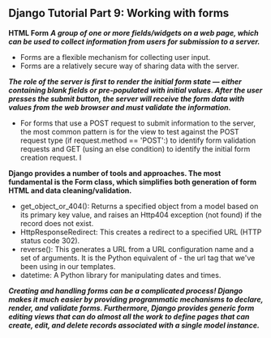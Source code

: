 ## Django Tutorial Part 9: Working with forms

**HTML Form**
***A group of one or more fields/widgets on a web page, which can be used to collect information from users for submission to a server.***
- Forms are a flexible mechanism for collecting user input.
- Forms are a relatively secure way of sharing data with the server.

***The role of the server is first to render the initial form state — either containing blank fields or pre-populated with initial values. After the user presses the submit button, the server will receive the form data with values from the web browser and must validate the information.***

- For forms that use a POST request to submit information to the server, the most common pattern is for the view to test against the POST request type (if request.method == 'POST':) to identify form validation requests and GET (using an else condition) to identify the initial form creation request. I

**Django provides a number of tools and approaches. The most fundamental is the Form class, which simplifies both generation of form HTML and data cleaning/validation.**

- get_object_or_404(): Returns a specified object from a model based on its primary key value, and raises an Http404 exception (not found) if the record does not exist.
- HttpResponseRedirect: This creates a redirect to a specified URL (HTTP status code 302).
- reverse(): This generates a URL from a URL configuration name and a set of arguments. It is the Python equivalent of - the url tag that we've been using in our templates.
- datetime: A Python library for manipulating dates and times.

***Creating and handling forms can be a complicated process! Django makes it much easier by providing programmatic mechanisms to declare, render, and validate forms. Furthermore, Django provides generic form editing views that can do almost all the work to define pages that can create, edit, and delete records associated with a single model instance.***
